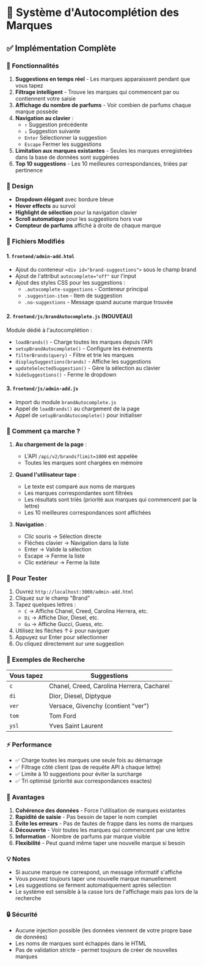 # 🎯 Système d'Autocomplétion des Marques

## ✅ Implémentation Complète

### 📝 Fonctionnalités

1. **Suggestions en temps réel** - Les marques apparaissent pendant que vous tapez
2. **Filtrage intelligent** - Trouve les marques qui commencent par ou contiennent votre saisie
3. **Affichage du nombre de parfums** - Voir combien de parfums chaque marque possède
4. **Navigation au clavier** :
   - `↑` Suggestion précédente
   - `↓` Suggestion suivante
   - `Enter` Sélectionner la suggestion
   - `Escape` Fermer les suggestions
5. **Limitation aux marques existantes** - Seules les marques enregistrées dans la base de données sont suggérées
6. **Top 10 suggestions** - Les 10 meilleures correspondances, triées par pertinence

### 🎨 Design

- **Dropdown élégant** avec bordure bleue
- **Hover effects** au survol
- **Highlight de sélection** pour la navigation clavier
- **Scroll automatique** pour les suggestions hors vue
- **Compteur de parfums** affiché à droite de chaque marque

### 📁 Fichiers Modifiés

#### 1. `frontend/admin-add.html`
- Ajout du conteneur `<div id="brand-suggestions">` sous le champ brand
- Ajout de l'attribut `autocomplete="off"` sur l'input
- Ajout des styles CSS pour les suggestions :
  - `.autocomplete-suggestions` - Conteneur principal
  - `.suggestion-item` - Item de suggestion
  - `.no-suggestions` - Message quand aucune marque trouvée

#### 2. `frontend/js/brandAutocomplete.js` (NOUVEAU)
Module dédié à l'autocomplétion :
- `loadBrands()` - Charge toutes les marques depuis l'API
- `setupBrandAutocomplete()` - Configure les événements
- `filterBrands(query)` - Filtre et trie les marques
- `displaySuggestions(brands)` - Affiche les suggestions
- `updateSelectedSuggestion()` - Gère la sélection au clavier
- `hideSuggestions()` - Ferme le dropdown

#### 3. `frontend/js/admin-add.js`
- Import du module `brandAutocomplete.js`
- Appel de `loadBrands()` au chargement de la page
- Appel de `setupBrandAutocomplete()` pour initialiser

### 🔧 Comment ça marche ?

1. **Au chargement de la page** :
   - L'API `/api/v2/brands?limit=1000` est appelée
   - Toutes les marques sont chargées en mémoire

2. **Quand l'utilisateur tape** :
   - Le texte est comparé aux noms de marques
   - Les marques correspondantes sont filtrées
   - Les résultats sont triés (priorité aux marques qui commencent par la lettre)
   - Les 10 meilleures correspondances sont affichées

3. **Navigation** :
   - Clic souris → Sélection directe
   - Flèches clavier → Navigation dans la liste
   - Enter → Valide la sélection
   - Escape → Ferme la liste
   - Clic extérieur → Ferme la liste

### 🧪 Pour Tester

1. Ouvrez `http://localhost:3000/admin-add.html`
2. Cliquez sur le champ "Brand"
3. Tapez quelques lettres :
   - `C` → Affiche Chanel, Creed, Carolina Herrera, etc.
   - `Di` → Affiche Dior, Diesel, etc.
   - `Gu` → Affiche Gucci, Guess, etc.
4. Utilisez les flèches ↑↓ pour naviguer
5. Appuyez sur Enter pour sélectionner
6. Ou cliquez directement sur une suggestion

### 🎯 Exemples de Recherche

| Vous tapez | Suggestions |
|------------|-------------|
| `c` | Chanel, Creed, Carolina Herrera, Cacharel |
| `di` | Dior, Diesel, Diptyque |
| `ver` | Versace, Givenchy (contient "ver") |
| `tom` | Tom Ford |
| `ysl` | Yves Saint Laurent |

### ⚡ Performance

- ✅ Charge toutes les marques une seule fois au démarrage
- ✅ Filtrage côté client (pas de requête API à chaque lettre)
- ✅ Limite à 10 suggestions pour éviter la surcharge
- ✅ Tri optimisé (priorité aux correspondances exactes)

### 🚀 Avantages

1. **Cohérence des données** - Force l'utilisation de marques existantes
2. **Rapidité de saisie** - Pas besoin de taper le nom complet
3. **Évite les erreurs** - Pas de fautes de frappe dans les noms de marques
4. **Découverte** - Voir toutes les marques qui commencent par une lettre
5. **Information** - Nombre de parfums par marque visible
6. **Flexibilité** - Peut quand même taper une nouvelle marque si besoin

### 💡 Notes

- Si aucune marque ne correspond, un message informatif s'affiche
- Vous pouvez toujours taper une nouvelle marque manuellement
- Les suggestions se ferment automatiquement après sélection
- Le système est sensible à la casse lors de l'affichage mais pas lors de la recherche

### 🔒 Sécurité

- Aucune injection possible (les données viennent de votre propre base de données)
- Les noms de marques sont échappés dans le HTML
- Pas de validation stricte - permet toujours de créer de nouvelles marques
